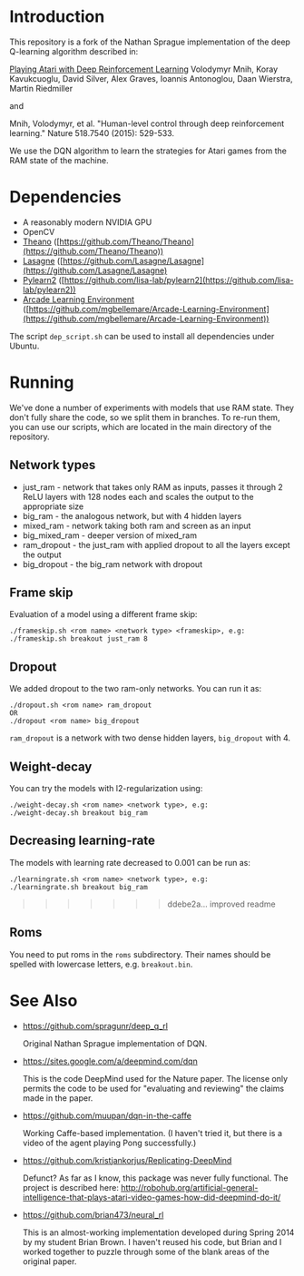 # Introduction 

This repository is a fork of the Nathan Sprague implementation of the deep
Q-learning algorithm described in:

[Playing Atari with Deep Reinforcement Learning](http://arxiv.org/abs/1312.5602)
Volodymyr Mnih, Koray Kavukcuoglu, David Silver, Alex Graves, Ioannis
Antonoglou, Daan Wierstra, Martin Riedmiller

and 

Mnih, Volodymyr, et al. "Human-level control through deep reinforcement learning." Nature 518.7540 (2015): 529-533.

We use the DQN algorithm to learn the strategies for Atari games from the RAM state of the machine.

# Dependencies

* A reasonably modern NVIDIA GPU
* OpenCV
* [Theano](http://deeplearning.net/software/theano/) ([https://github.com/Theano/Theano](https://github.com/Theano/Theano))
* [Lasagne](http://lasagne.readthedocs.org/en/latest/) ([https://github.com/Lasagne/Lasagne](https://github.com/Lasagne/Lasagne)
* [Pylearn2](http://deeplearning.net/software/pylearn2/) ([https://github.com/lisa-lab/pylearn2](https://github.com/lisa-lab/pylearn2))
* [Arcade Learning Environment](http://www.arcadelearningenvironment.org/) ([https://github.com/mgbellemare/Arcade-Learning-Environment](https://github.com/mgbellemare/Arcade-Learning-Environment))

The script `dep_script.sh` can be used to install all dependencies under Ubuntu.


# Running
We've done a number of experiments with models that use RAM state. They don't fully share the code, so we split them in branches. To re-run them, you can use our scripts, which are located in the main directory of the repository.

## Network types

- just_ram - network that takes only RAM as inputs, passes it through 2 ReLU layers with 128 nodes each and scales the output to the appropriate size
- big_ram - the analogous network, but with 4 hidden layers
- mixed_ram - network taking both ram and screen as an input
- big_mixed_ram - deeper version of mixed_ram
- ram_dropout - the just_ram with applied dropout to all the layers except the output
- big_dropout - the big_ram network with dropout

## Frame skip
Evaluation of a model using a different frame skip:
```
./frameskip.sh <rom name> <network type> <frameskip>, e.g:
./frameskip.sh breakout just_ram 8
```

## Dropout
We added dropout to the two ram-only networks. You can run it as:
```
./dropout.sh <rom name> ram_dropout
OR
./dropout <rom name> big_dropout
```

`ram_dropout` is a network with two dense hidden layers, `big_dropout` with 4.

## Weight-decay
You can try the models with l2-regularization using:
```
./weight-decay.sh <rom name> <network type>, e.g:
./weight-decay.sh breakout big_ram
```

## Decreasing learning-rate
The models with learning rate decreased to $0.001$ can be run as:
```
./learningrate.sh <rom name> <network type>, e.g:
./learningrate.sh breakout big_ram
```
>>>>>>> ddebe2a... improved readme

## Roms
You need to put roms in the `roms` subdirectory. Their names should be spelled with lowercase letters, e.g. `breakout.bin`.

# See Also

* https://github.com/spragunr/deep_q_rl

  Original Nathan Sprague implementation of DQN.

* https://sites.google.com/a/deepmind.com/dqn

  This is the code DeepMind used for the Nature paper.  The license
  only permits the code to be used for "evaluating and reviewing" the
  claims made in the paper.

* https://github.com/muupan/dqn-in-the-caffe

  Working Caffe-based implementation.  (I haven't tried it, but there
  is a video of the agent playing Pong successfully.)

* https://github.com/kristjankorjus/Replicating-DeepMind

  Defunct?  As far as I know, this package was never fully functional.  The project is described here: 
  http://robohub.org/artificial-general-intelligence-that-plays-atari-video-games-how-did-deepmind-do-it/

* https://github.com/brian473/neural_rl

  This is an almost-working implementation developed during Spring
  2014 by my student Brian Brown.  I haven't reused his code, but
  Brian and I worked together to puzzle through some of the blank
  areas of the original paper.

